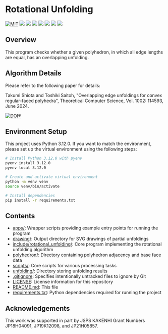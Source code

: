 # Rotational Unfolding

[![MIT](https://img.shields.io/badge/license-MIT-9e1836.svg?logo=&style=plastic)](LICENSE)
<img src="https://img.shields.io/badge/purpose-research-8A2BE2.svg?logo=&style=plastic">
<img src="https://img.shields.io/github/v/release/ShiotaTakumi/RotationalUnfolding?include_prereleases&style=plastic">
<img src="https://img.shields.io/github/last-commit/ShiotaTakumi/RotationalUnfolding?style=plastic">
<img src="https://img.shields.io/badge/MacOS-15.5-000000.svg?logo=macOS&style=plastic">
<img src="https://img.shields.io/badge/Shell-bash-FFD500.svg?logo=shell&style=plastic">
<img src="https://img.shields.io/badge/C++-GCC%2014.2.0-00599C.svg?logo=cplusplus&style=plastic">
<img src="https://img.shields.io/badge/Python-3.12.0-3776AB.svg?logo=python&style=plastic">


## Overview
This program checks whether a given polyhedron, in which all edge lengths are equal, has an overlapping unfolding.

## Algorithm Details
Please refer to the following paper for details:

Takumi Shiota and Toshiki Saitoh, "Overlapping edge unfoldings for convex regular-faced polyhedra", Theoretical Computer Science, Vol. 1002: 114593, June 2024.

[![DOI®](https://img.shields.io/badge/DOI%C2%AE-10.1016/j.tcs.2024.114593-FAB70C.svg?logo=doi&style=plastic)](https://doi.org/10.1016/j.tcs.2024.114593)

## Environment Setup
This project uses Python 3.12.0.
If you want to match the environment, please set up the virtual environment using the following steps:
```bash
# Install Python 3.12.0 with pyenv
pyenv install 3.12.0
pyenv local 3.12.0

# Create and activate virtual environment
python -m venv venv
source venv/bin/activate

# Install dependencies
pip install -r requirements.txt
```
## Contents
- [apps/](apps/): Wrapper scripts providing example entry points for running the program
- [drawing/](drawing/): Output directory for SVG drawings of partial unfoldings
- [include/rotational_unfolding/](include/rotational_unfolding/): Core program implementing the rotational unfolding algorithm
- [polyhedron/](polyhedron/): Directory containing polyhedron adjacency and base face data
- [scripts/](scripts/): Core scripts for various processing tasks
- [unfolding/](unfolding/): Directory storing unfolding results
- [.gitignore](.gitignore): Specifies intentionally untracked files to ignore by Git
- [LICENSE](LICENSE): License information for this repository
- [README.md](README.md): This file
- [requirements.txt](requirements.txt): Python dependencies required for running the project

## Acknowledgements
This work was supported in part by JSPS KAKENHI Grant Numbers JP18H04091, JP19K12098, and JP21H05857.
